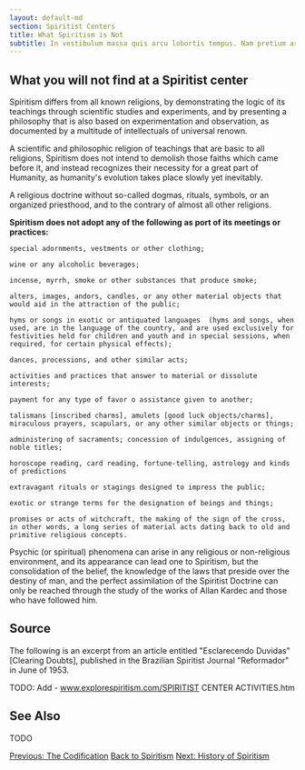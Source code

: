 ```yaml
---
layout: default-md
section: Spiritist Centers
title: What Spiritism is Not
subtitle: In vestibulum massa quis arcu lobortis tempus. Nam pretium arcu in odio vulputate luctus.
---
```


## What you will not find at a Spiritist center

Spiritism differs from all known religions, by demonstrating the logic of its teachings through scientific studies and experiments, and by presenting a philosophy that is also based on experimentation and observation, as documented by a multitude of  intellectuals of  universal renown.

A scientific and philosophic religion of teachings that are basic to all religions, Spiritism does not intend to demolish those faiths which came before it, and instead recognizes their necessity for a great part of Humanity, as humanity's evolution takes place slowly yet inevitably.
	     	
A religious doctrine without so-called dogmas, rituals, symbols, or an organized priesthood, and to the contrary of almost all other religions.

**Spiritism does not adopt any of the following as port of its meetings or practices:**

    special adornments, vestments or other clothing;

    wine or any alcoholic beverages;

    incense, myrrh, smoke or other substances that produce smoke;

    alters, images, andors, candles, or any other material objects that would aid in the attraction of the public;

    hyms or songs in exotic or antiquated languages  (hyms and songs, when used, are in the language of the country, and are used exclusively for festivities held for children and youth and in special sessions, when required, for certain physical effects);

    dances, processions, and other similar acts;

    activities and practices that answer to material or dissolute interests;

    payment for any type of favor o assistance given to another;

    talismans [inscribed charms], amulets [good luck objects/charms], miraculous prayers, scapulars, or any other similar objects or things;

    administering of sacraments; concession of indulgences, assigning of noble titles;

    horoscope reading, card reading, fortune-telling, astrology and kinds of predictions

    extravagant rituals or stagings designed to impress the public;

    exotic or strange terms for the designation of beings and things;

    promises or acts of witchcraft, the making of the sign of the cross, in other words, a long series of material acts dating back to old and primitive religious concepts.

Psychic (or spiritual) phenomena can arise in any religious or non-religious environment, and its appearance can lead one to Spiritism, but the consolidation of the belief, the knowledge of the laws that preside over the destiny of man, and the perfect assimilation of the Spiritist Doctrine can only be reached through the study of the works of Allan Kardec and those who have followed him.

## Source
The following is an excerpt from an article entitled "Esclarecendo Duvidas" [Clearing Doubts], published in the Brazilian Spiritist Journal "Reformador" in June of 1953.

TODO: Add - www.explorespiritism.com/SPIRITIST CENTER ACTIVITIES.htm


## See Also
TODO


<a href="/spiritism/codification" class="button">Previous: The Codification</a>
<a href="/spiritism" class="button">Back to Spiritism</a>
<a href="/spiritism/history" class="button">Next: History of Spiritism</a>